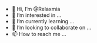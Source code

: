 - 👋 Hi, I’m @Relaxmia
- 👀 I’m interested in ...
- 🌱 I’m currently learning ...
- 💞️ I’m looking to collaborate on ...
- 📫 How to reach me ...

<!---
Relaxmia/Relaxmia is a ✨ special ✨ repository because its `README.md` (this file) appears on your GitHub profile.
You can click the Preview link to take a look at your changes.
--->
